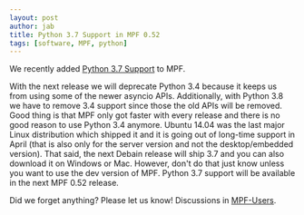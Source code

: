 ```yaml
---
layout: post
author: jab
title: Python 3.7 Support in MPF 0.52
tags: [software, MPF, python]
---
```

We recently added [Python 3.7 Support](https://github.com/missionpinball/mpf/pull/1300) to MPF.

With the next release we will deprecate Python 3.4 because it keeps us from
using some of the newer asyncio APIs.
Additionally, with Python 3.8 we have to remove 3.4 support since those the old
APIs will be removed.
Good thing is that MPF only got faster with every release and there is no good
reason to use Python 3.4 anymore.
Ubuntu 14.04 was the last major Linux distribution which shipped it and it is
going out of long-time support in April (that is also only for the server
version and not the desktop/embedded version).
That said, the next Debain release will ship 3.7 and you can also download it
on Windows or Mac.
However, don't do that just know unless you want to use the dev version of MPF.
Python 3.7 support will be available in the next MPF 0.52 release.

Did we forget anything? Please let us know!
Discussions in [MPF-Users](https://groups.google.com/forum/#!forum/mpf-users).

